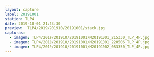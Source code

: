 ```yaml
---
layout: capture
label: 20191001
station: TLP4
date: 2019-10-01 21:53:30
preview:  TLP4/2019/201910/20191001/stack.jpg
capturas:
  - imagem: TLP4/2019/201910/20191001/M20191001_215330_TLP_4P.jpg
  - imagem: TLP4/2019/201910/20191001/M20191001_220506_TLP_4P.jpg
  - imagem: TLP4/2019/201910/20191001/M20191002_083350_TLP_4P.jpg
---
```

